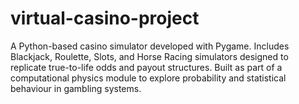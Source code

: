 # virtual-casino-project
A Python-based casino simulator developed with Pygame. Includes Blackjack, Roulette, Slots, and Horse Racing simulators designed to replicate true-to-life odds and payout structures. Built as part of a computational physics module to explore probability and statistical behaviour in gambling systems.
